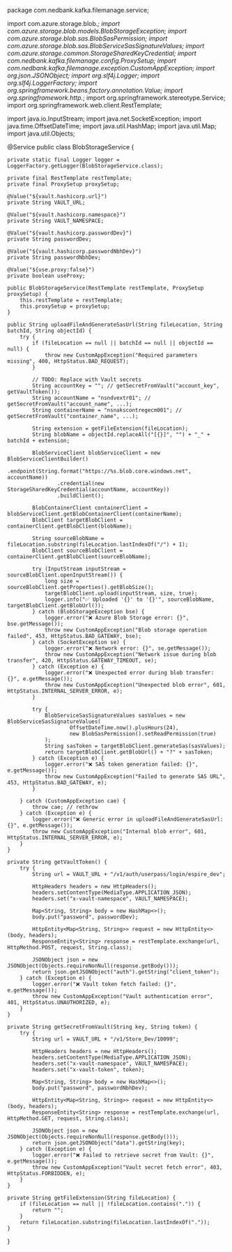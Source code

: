package com.nedbank.kafka.filemanage.service;

import com.azure.storage.blob.*;
import com.azure.storage.blob.models.BlobStorageException;
import com.azure.storage.blob.sas.BlobSasPermission;
import com.azure.storage.blob.sas.BlobServiceSasSignatureValues;
import com.azure.storage.common.StorageSharedKeyCredential;
import com.nedbank.kafka.filemanage.config.ProxySetup;
import com.nedbank.kafka.filemanage.exception.CustomAppException;
import org.json.JSONObject;
import org.slf4j.Logger;
import org.slf4j.LoggerFactory;
import org.springframework.beans.factory.annotation.Value;
import org.springframework.http.*;
import org.springframework.stereotype.Service;
import org.springframework.web.client.RestTemplate;

import java.io.InputStream;
import java.net.SocketException;
import java.time.OffsetDateTime;
import java.util.HashMap;
import java.util.Map;
import java.util.Objects;

@Service
public class BlobStorageService {

    private static final Logger logger = LoggerFactory.getLogger(BlobStorageService.class);

    private final RestTemplate restTemplate;
    private final ProxySetup proxySetup;

    @Value("${vault.hashicorp.url}")
    private String VAULT_URL;

    @Value("${vault.hashicorp.namespace}")
    private String VAULT_NAMESPACE;

    @Value("${vault.hashicorp.passwordDev}")
    private String passwordDev;

    @Value("${vault.hashicorp.passwordNbhDev}")
    private String passwordNbhDev;

    @Value("${use.proxy:false}")
    private boolean useProxy;

    public BlobStorageService(RestTemplate restTemplate, ProxySetup proxySetup) {
        this.restTemplate = restTemplate;
        this.proxySetup = proxySetup;
    }

    public String uploadFileAndGenerateSasUrl(String fileLocation, String batchId, String objectId) {
        try {
            if (fileLocation == null || batchId == null || objectId == null) {
                throw new CustomAppException("Required parameters missing", 400, HttpStatus.BAD_REQUEST);
            }

            // TODO: Replace with Vault secrets
            String accountKey = ""; // getSecretFromVault("account_key", getVaultToken());
            String accountName = "nsndvextr01"; // getSecretFromVault("account_name", ...);
            String containerName = "nsnakscontregecm001"; // getSecretFromVault("container_name", ...);

            String extension = getFileExtension(fileLocation);
            String blobName = objectId.replaceAll("[{}]", "") + "_" + batchId + extension;

            BlobServiceClient blobServiceClient = new BlobServiceClientBuilder()
                    .endpoint(String.format("https://%s.blob.core.windows.net", accountName))
                    .credential(new StorageSharedKeyCredential(accountName, accountKey))
                    .buildClient();

            BlobContainerClient containerClient = blobServiceClient.getBlobContainerClient(containerName);
            BlobClient targetBlobClient = containerClient.getBlobClient(blobName);

            String sourceBlobName = fileLocation.substring(fileLocation.lastIndexOf("/") + 1);
            BlobClient sourceBlobClient = containerClient.getBlobClient(sourceBlobName);

            try (InputStream inputStream = sourceBlobClient.openInputStream()) {
                long size = sourceBlobClient.getProperties().getBlobSize();
                targetBlobClient.upload(inputStream, size, true);
                logger.info("✅ Uploaded '{}' to '{}'", sourceBlobName, targetBlobClient.getBlobUrl());
            } catch (BlobStorageException bse) {
                logger.error("❌ Azure Blob Storage error: {}", bse.getMessage());
                throw new CustomAppException("Blob storage operation failed", 453, HttpStatus.BAD_GATEWAY, bse);
            } catch (SocketException se) {
                logger.error("❌ Network error: {}", se.getMessage());
                throw new CustomAppException("Network issue during blob transfer", 420, HttpStatus.GATEWAY_TIMEOUT, se);
            } catch (Exception e) {
                logger.error("❌ Unexpected error during blob transfer: {}", e.getMessage());
                throw new CustomAppException("Unexpected blob error", 601, HttpStatus.INTERNAL_SERVER_ERROR, e);
            }

            try {
                BlobServiceSasSignatureValues sasValues = new BlobServiceSasSignatureValues(
                        OffsetDateTime.now().plusHours(24),
                        new BlobSasPermission().setReadPermission(true)
                );
                String sasToken = targetBlobClient.generateSas(sasValues);
                return targetBlobClient.getBlobUrl() + "?" + sasToken;
            } catch (Exception e) {
                logger.error("❌ SAS token generation failed: {}", e.getMessage());
                throw new CustomAppException("Failed to generate SAS URL", 453, HttpStatus.BAD_GATEWAY, e);
            }

        } catch (CustomAppException cae) {
            throw cae; // rethrow
        } catch (Exception e) {
            logger.error("❌ Generic error in uploadFileAndGenerateSasUrl: {}", e.getMessage());
            throw new CustomAppException("Internal blob error", 601, HttpStatus.INTERNAL_SERVER_ERROR, e);
        }
    }

    private String getVaultToken() {
        try {
            String url = VAULT_URL + "/v1/auth/userpass/login/espire_dev";

            HttpHeaders headers = new HttpHeaders();
            headers.setContentType(MediaType.APPLICATION_JSON);
            headers.set("x-vault-namespace", VAULT_NAMESPACE);

            Map<String, String> body = new HashMap<>();
            body.put("password", passwordDev);

            HttpEntity<Map<String, String>> request = new HttpEntity<>(body, headers);
            ResponseEntity<String> response = restTemplate.exchange(url, HttpMethod.POST, request, String.class);

            JSONObject json = new JSONObject(Objects.requireNonNull(response.getBody()));
            return json.getJSONObject("auth").getString("client_token");
        } catch (Exception e) {
            logger.error("❌ Vault token fetch failed: {}", e.getMessage());
            throw new CustomAppException("Vault authentication error", 401, HttpStatus.UNAUTHORIZED, e);
        }
    }

    private String getSecretFromVault(String key, String token) {
        try {
            String url = VAULT_URL + "/v1/Store_Dev/10099";

            HttpHeaders headers = new HttpHeaders();
            headers.setContentType(MediaType.APPLICATION_JSON);
            headers.set("x-vault-namespace", VAULT_NAMESPACE);
            headers.set("x-vault-token", token);

            Map<String, String> body = new HashMap<>();
            body.put("password", passwordNbhDev);

            HttpEntity<Map<String, String>> request = new HttpEntity<>(body, headers);
            ResponseEntity<String> response = restTemplate.exchange(url, HttpMethod.GET, request, String.class);

            JSONObject json = new JSONObject(Objects.requireNonNull(response.getBody()));
            return json.getJSONObject("data").getString(key);
        } catch (Exception e) {
            logger.error("❌ Failed to retrieve secret from Vault: {}", e.getMessage());
            throw new CustomAppException("Vault secret fetch error", 403, HttpStatus.FORBIDDEN, e);
        }
    }

    private String getFileExtension(String fileLocation) {
        if (fileLocation == null || !fileLocation.contains(".")) {
            return "";
        }
        return fileLocation.substring(fileLocation.lastIndexOf("."));
    }
}
